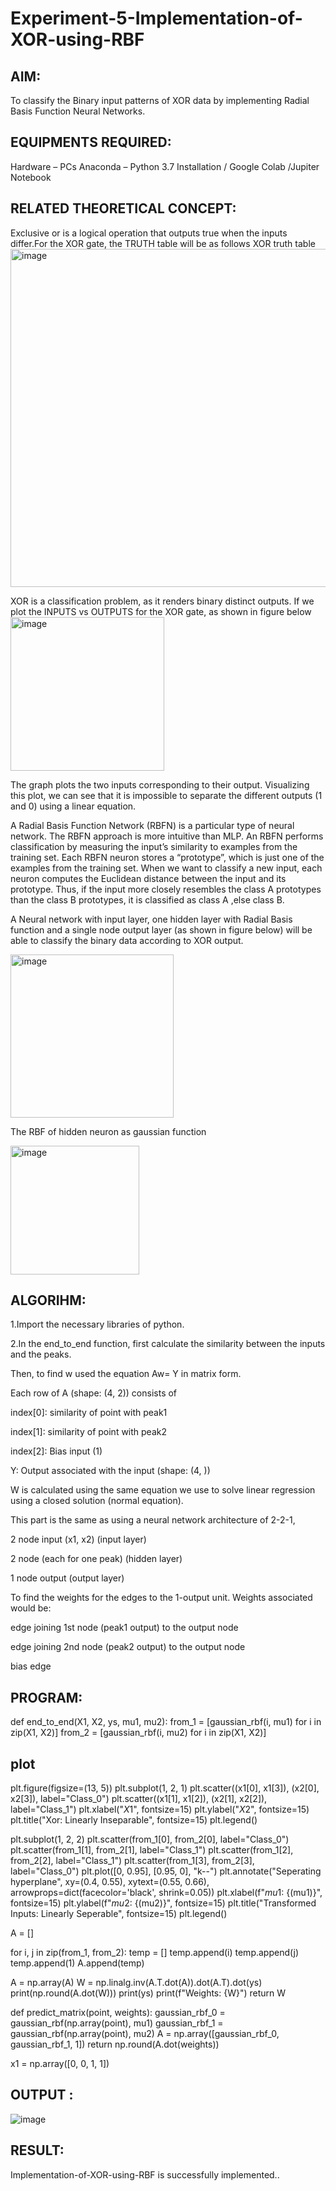 # Experiment-5-Implementation-of-XOR-using-RBF

## AIM:
  To classify the Binary input patterns of XOR data  by implementing Radial Basis Function Neural Networks.
  
## EQUIPMENTS REQUIRED:

Hardware – PCs
Anaconda – Python 3.7 Installation / Google Colab /Jupiter Notebook

## RELATED THEORETICAL CONCEPT:
Exclusive or is a logical operation that outputs true when the inputs differ.For the XOR gate, the TRUTH table will be as follows
XOR truth table
<img width="541" alt="image" src="https://user-images.githubusercontent.com/112920679/201299438-5d1926f9-25e9-4f20-b392-1c112880ef56.png">

XOR is a classification problem, as it renders binary distinct outputs. If we plot the INPUTS vs OUTPUTS for the XOR gate, as shown in figure below
<img width="246" alt="image" src="https://user-images.githubusercontent.com/112920679/201299568-d9398233-71d8-41b3-8b08-a39d5b95e3f1.png">

The graph plots the two inputs corresponding to their output. Visualizing this plot, we can see that it is impossible to separate the different outputs (1 and 0) using a linear equation.

A Radial Basis Function Network (RBFN) is a particular type of neural network. The RBFN approach is more intuitive than MLP. An RBFN performs classification by measuring the input’s similarity to examples from the training set. Each RBFN neuron stores a “prototype”, which is just one of the examples from the training set. When we want to classify a new input, each neuron computes the Euclidean distance between the input and its prototype. Thus, if the input more closely resembles the class A prototypes than the class B prototypes, it is classified as class A ,else class B.


A Neural network with input layer, one hidden layer with Radial Basis function and a single node output layer (as shown in figure below) will be able to classify the binary data according to XOR output.

<img width="261" alt="image" src="https://user-images.githubusercontent.com/112920679/201300944-5510d7f4-ea0f-45ec-875d-87f463927e9d.png">

The RBF of hidden neuron as gaussian function 

<img width="206" alt="image" src="https://user-images.githubusercontent.com/112920679/201302321-a09f72e9-2352-4f88-838c-3324f6c5f57e.png">


## ALGORIHM:

1.Import the necessary libraries of python.

2.In the end_to_end function, first calculate the similarity between the inputs and the peaks.

Then, to find w used the equation Aw= Y in matrix form.

Each row of A (shape: (4, 2)) consists of

index[0]: similarity of point with peak1

index[1]: similarity of point with peak2

index[2]: Bias input (1)

Y: Output associated with the input (shape: (4, ))

W is calculated using the same equation we use to solve linear regression using a closed solution (normal equation).

This part is the same as using a neural network architecture of 2-2-1,

2 node input (x1, x2) (input layer)

2 node (each for one peak) (hidden layer)

1 node output (output layer)

To find the weights for the edges to the 1-output unit. Weights associated would be:

edge joining 1st node (peak1 output) to the output node

edge joining 2nd node (peak2 output) to the output node

bias edge

## PROGRAM:


def end_to_end(X1, X2, ys, mu1, mu2): from_1 = [gaussian_rbf(i, mu1) for i in zip(X1, X2)] from_2 = [gaussian_rbf(i, mu2) for i in zip(X1, X2)]

## plot
plt.figure(figsize=(13, 5)) plt.subplot(1, 2, 1) plt.scatter((x1[0], x1[3]), (x2[0], x2[3]), label="Class_0") plt.scatter((x1[1], x1[2]), (x2[1], x2[2]), label="Class_1") plt.xlabel("$X1$", fontsize=15) plt.ylabel("$X2$", fontsize=15) plt.title("Xor: Linearly Inseparable", fontsize=15) plt.legend()

plt.subplot(1, 2, 2) plt.scatter(from_1[0], from_2[0], label="Class_0") plt.scatter(from_1[1], from_2[1], label="Class_1") plt.scatter(from_1[2], from_2[2], label="Class_1") plt.scatter(from_1[3], from_2[3], label="Class_0") plt.plot([0, 0.95], [0.95, 0], "k--") plt.annotate("Seperating hyperplane", xy=(0.4, 0.55), xytext=(0.55, 0.66), arrowprops=dict(facecolor='black', shrink=0.05)) plt.xlabel(f"$mu1$: {(mu1)}", fontsize=15) plt.ylabel(f"$mu2$: {(mu2)}", fontsize=15) plt.title("Transformed Inputs: Linearly Seperable", fontsize=15) plt.legend()

A = []

for i, j in zip(from_1, from_2): temp = [] temp.append(i) temp.append(j) temp.append(1) A.append(temp)

A = np.array(A) W = np.linalg.inv(A.T.dot(A)).dot(A.T).dot(ys) print(np.round(A.dot(W))) print(ys) print(f"Weights: {W}") return W

def predict_matrix(point, weights): gaussian_rbf_0 = gaussian_rbf(np.array(point), mu1) gaussian_rbf_1 = gaussian_rbf(np.array(point), mu2) A = np.array([gaussian_rbf_0, gaussian_rbf_1, 1]) return np.round(A.dot(weights))

x1 = np.array([0, 0, 1, 1])

## OUTPUT :
  ![image](https://user-images.githubusercontent.com/112486797/201337675-0023ecbe-e03f-4a05-9266-82c9cd661c71.png)


## RESULT:
Implementation-of-XOR-using-RBF is successfully implemented..








